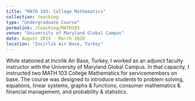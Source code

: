```yaml
---
title: "MATH 103: College Mathematics"
collection: teaching
type: "Undergraduate Course"
permalink: /teaching/MATH103
venue: "University of Maryland Global Campus"
date: August 2019 - March 2020
location: "Incirlik Air Base, Turkey"
---
```


While stationed at Incirlik Air Base, Turkey, I worked as an adjunct faculty instructor with the University of Maryland Global Campus.  In that capacity, I instructed two MATH 103 College Mathematics for servicemembers on base. The course was designed to introduce students to problem solving, equations, linear systems, graphs & functions, consumer mathematics & financial management, and probability & statistics.
